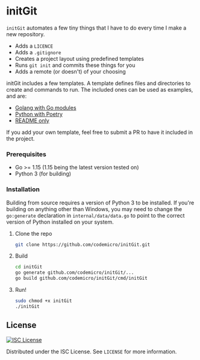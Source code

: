 # initGit

`initGit` automates a few tiny things that I have to do every time I make a new repository.

  * Adds a `LICENCE`
  * Adds a `.gitignore`
  * Creates a project layout using predefined templates
  * Runs `git init` and commits these things for you
  * Adds a remote (or doesn't) of your choosing

initGit includes a few templates. A template defines files and directories to create and commands to run. The included ones can be used as examples, and are:

* [Golang with Go modules](https://github.com/codemicro/initGit/blob/master/internal/data/dataFiles/templates/go.json)
* [Python with Poetry](https://github.com/codemicro/initGit/blob/master/internal/data/dataFiles/templates/python.json)
* [README only](https://github.com/codemicro/initGit/blob/master/internal/data/dataFiles/templates/readme.json)

If you add your own template, feel free to submit a PR to have it included in the project.

### Prerequisites

* Go >= 1.15 (1.15 being the latest version tested on)
* Python 3 (for building)

### Installation

Building from source requires a version of Python 3 to be installed. If you're building on anything other than Windows, 
you may need to change the `go:generate` declaration in `internal/data/data.go` to point to the correct version of
Python installed on your system.

1. Clone the repo
   ```sh
   git clone https://github.com/codemicro/initGit.git
   ```
2. Build
   ```sh
   cd initGit
   go generate github.com/codemicro/initGit/...
   go build github.com/codemicro/initGit/cmd/initGit
   ```
3. Run!
   ```sh
   sudo chmod +x initGit
   ./initGit
   ```

<!-- LICENSE -->
## License

[![ISC License][license-shield]][license-url]

Distributed under the ISC License. See `LICENSE` for more information.

[license-shield]: https://img.shields.io/github/license/codemicro/initGit.svg?style=for-the-badge
[license-url]: https://github.com/codemicro/initGit/blob/master/LICENSE
